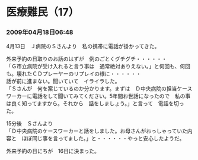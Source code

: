 # 医療難民（17）
### 2009年04月18日06:48

4月13日　Ｊ病院のＳさんより　私の携帯に電話が掛かってきた。

外来予約の日取りのお話のはずが　例のごとくグチグチ・・・・・・  
「Ｇ市立病院が受け入れると言う事は　通常絶対ありえない。」と何回も、何回も。壊れたＣＤプレーヤーのリプレイの様に・・・・・・  
話が前に進まない。聞いていて　イライラした。  
「Ｓさんが　何を案じているのか分かります。まずは　Ｄ中央病院の担当ケースワーカーに電話をして聞いてみてください。5年間お世話になったので　私の事は良く知ってますから。それから　話をしましょう。」と言って　電話を切った。

15分後　Ｓさんより  
「Ｄ中央病院のケースワーカーと話をしました。お母さんがおっしゃっていた内容と　ほぼ同じ事を言ってました。」と・・・・・・やっと安心したようだ。

外来予約の日にちが　16日に決まった。